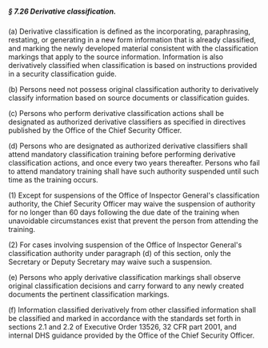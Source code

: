 ##### § 7.26 Derivative classification. #####

(a) Derivative classification is defined as the incorporating, paraphrasing, restating, or generating in a new form information that is already classified, and marking the newly developed material consistent with the classification markings that apply to the source information. Information is also derivatively classified when classification is based on instructions provided in a security classification guide.

(b) Persons need not possess original classification authority to derivatively classify information based on source documents or classification guides.

(c) Persons who perform derivative classification actions shall be designated as authorized derivative classifiers as specified in directives published by the Office of the Chief Security Officer.

(d) Persons who are designated as authorized derivative classifiers shall attend mandatory classification training before performing derivative classification actions, and once every two years thereafter. Persons who fail to attend mandatory training shall have such authority suspended until such time as the training occurs.

(1) Except for suspensions of the Office of Inspector General's classification authority, the Chief Security Officer may waive the suspension of authority for no longer than 60 days following the due date of the training when unavoidable circumstances exist that prevent the person from attending the training.

(2) For cases involving suspension of the Office of Inspector General's classification authority under paragraph (d) of this section, only the Secretary or Deputy Secretary may waive such a suspension.

(e) Persons who apply derivative classification markings shall observe original classification decisions and carry forward to any newly created documents the pertinent classification markings.

(f) Information classified derivatively from other classified information shall be classified and marked in accordance with the standards set forth in sections 2.1 and 2.2 of Executive Order 13526, 32 CFR part 2001, and internal DHS guidance provided by the Office of the Chief Security Officer.